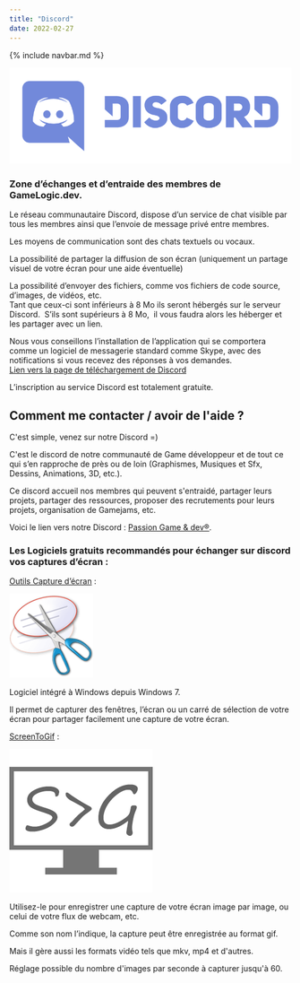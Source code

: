 ```yaml
---
title: "Discord"
date: 2022-02-27
---
```

{% include navbar.md %}

![](images/Discord-LogoWordmark-Color.png)

### Zone d’échanges et d’entraide des membres de GameLogic.dev.

Le réseau communautaire Discord, dispose d’un service de chat visible par tous les membres ainsi que l’envoie de message privé entre membres.

Les moyens de communication sont des chats textuels ou vocaux.

La possibilité de partager la diffusion de son écran (uniquement un partage visuel de votre écran pour une aide éventuelle)

La possibilité d’envoyer des fichiers, comme vos fichiers de code source, d’images, de vidéos, etc.  
Tant que ceux-ci sont inférieurs à 8 Mo ils seront hébergés sur le serveur Discord.  S’ils sont supérieurs à 8 Mo,  il vous faudra alors les héberger et les partager avec un lien.

Nous vous conseillons l’installation de l’application qui se comportera comme un logiciel de messagerie standard comme Skype, avec des notifications si vous recevez des réponses à vos demandes.  
[Lien vers la page de téléchargement de Discord](https://discord.com/download)

L’inscription au service Discord est totalement gratuite.



## Comment me contacter / avoir de l'aide ?  
C'est simple, venez sur notre Discord =)

C'est le discord de notre communauté de Game développeur et de tout ce qui s’en rapproche de près ou de loin (Graphismes, Musiques et Sfx, Dessins, Animations, 3D, etc.).  
  
Ce discord accueil nos membres qui peuvent s'entraidé, partager leurs projets, partager des ressources, proposer des recrutements pour leurs projets, organisation de Gamejams, etc.  
  
Voici le lien vers notre Discord : [Passion Game & dev®](https://discord.gg/42RDYbcqNZ).



### Les Logiciels gratuits recommandés pour échanger sur discord vos captures d’écran :



[Outils Capture d’écran](https://support.microsoft.com/fr-fr/windows/utiliser-l-outil-capture-d-%C3%A9cran-pour-effectuer-des-captures-d-%C3%A9cran-00246869-1843-655f-f220-97299b865f6b) :

[![](images/vista-253.png)](https://support.microsoft.com/fr-fr/windows/utiliser-l-outil-capture-d-%C3%A9cran-pour-effectuer-des-captures-d-%C3%A9cran-00246869-1843-655f-f220-97299b865f6b)

Logiciel intégré à Windows depuis Windows 7.

Il permet de capturer des fenêtres, l’écran ou un carré de sélection de votre écran pour partager facilement une capture de votre écran.



[ScreenToGif](https://www.screentogif.com/) :

[![](images/ScreenToGif.png)](https://www.screentogif.com/)

Utilisez-le pour enregistrer une capture de votre écran image par image, ou celui de votre flux de webcam, etc.

Comme son nom l’indique, la capture peut être enregistrée au format gif.

Mais il gère aussi les formats vidéo tels que mkv, mp4 et d'autres.

Réglage possible du nombre d'images par seconde à capturer jusqu'à 60.
